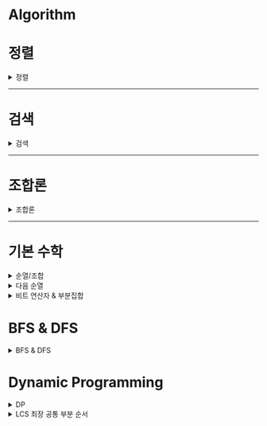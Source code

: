 # Algorithm

<h1> 정렬 </h1>
<details>
<summary>정렬</summary>
<div markdown="1">

# 정렬

<details>
<summary>버블 정렬 </summary>
<div markdown="1">

## 버블 정렬

### 개념

인접한 두 개의 원소를 비교하며 정렬하는 알고리즘

### 정렬 과정

배열이 {30, 15, 2, 8, 21, 7}일 때를 가정한다.

원소는 자신의 오른쪽 값과 비교하기 때문에, 첫 사이클에서 비교할 마지막 index는 n-2이다. n-1(마지막 원소)와 비교를 하면 한 사이클이 끝나기 때문이다.

그렇게 한 사이클이 지나면 가장 큰 값이 배열의 오른쪽에 위치하여 다음 사이클에서는 비교 대상에서 제외된다.

![Untitled](./img/bubblesort1.jpeg)

두 번째는 30을 제외하고 다섯개의 원소만 비교하며 같은 과정을 반복한다. 이 사이클이 끝나면 두 번째로 큰 원소인 21이 자신의 위치를 찾아간다.

![Untitled](./img/bubblesort2.jpeg))

![Untitled](./img/bubblesort3.jpeg)

![Untitled](./img/bubblesort4.jpeg)

이렇게 반복하다보면 i가 1일때, 두 번째로 작은 원소인 7이 정렬되고, 자동으로 가장 작은 원소인 2는 비교 대상이 없기 때문에 모든 정렬이 끝난다.

### 코드

```java
package sort;

import java.util.Arrays;

public class BubbleSort {
	public static void main(String[] args) {
		int[] arr = { 30, 15, 2, 8, 21, 7 };
		bubbleSort(arr);
		System.out.println(Arrays.toString(arr));

	}

	static void bubbleSort(int[] arr) {
		for (int i = arr.length - 1; i > 0; i--) {
			for (int j = 0; j < i; j++) {
				if (arr[j] > arr[j + 1]) {
					swap(arr, j, j + 1);
				}
			}
		}
	}

	static void swap(int[] arr, int i, int j) {
		int tmp = arr[i];
		arr[i] = arr[j];
		arr[j] = tmp;

	}
}
```

</div>
</details>

<details>
<summary>선택 정렬 </summary>
<div markdown="1">



## 선택 정렬

### 개념

주어진 자료들 중 가장 작은 값의 원소부터 차례대로 선택하여 위치를 교환하는 방식으로 정렬하는 알고리즘

시간 복잡도: O(n^2)

### 정렬 과정

1. 첫 번째 원소를 두 번째부터 마지막 원소까지 비교하여 가장 작은 값과 자리 교환

![selectionsort1.jpeg](./img/selectionsort1.jpeg)

2가 가장 작은 원소이고, 그 값의 index는 2이므로 arr[0]과 arr[1] 교환, arr[0]은 가장 작은 값으로 정렬 완료

1. 두 번째, 세 번째 … 끝에서 두 번째 원소까지 같은 과정을 반복함

![selectionsort2.jpeg](./img/selectionsort2.jpeg)

### 코드

```java
package sort;

import java.util.Arrays;

public class SelectionSort {
	public static void main(String[] args) {
		int[] arr = { 30, 15, 2, 8, 21, 7 };
		selectionSort(arr);
		System.out.println(Arrays.toString(arr));

	}

	static void selectionSort(int[] arr) {
		for (int i = 0; i < arr.length - 1; i++) {
			int minIdx = i;
			int idx = i;
			while (idx < arr.length) {
				if (arr[idx] < arr[minIdx]) {
					minIdx = idx;
				}
				idx++;

			}
			swap(arr, i, minIdx);
		}
	}

	static void swap(int[] arr, int i, int j) {
		int tmp = arr[i];
		arr[i] = arr[j];
		arr[j] = tmp;
	}

}
```
</div>
</details>

<details>
<summary>카운팅 정렬</summary>
<div markdown="1">

## 카운팅 정렬

데이터끼리 비교 없이 데이터의 개수를 세어 정렬하는 알고리즘

### 제한

정수나 정수로 표현할 수 있는 자료에 대해서만 한정

데이터의 입력 범위가 제한적인 경우에 효율적

- 데이터의 수는 적지만, 데이터 값의 범위가 큰 경우(ex. 1~10억) count 배열이 메모리를 과다하게 사용하여 비효율적!

### 시간복잡도

O(n+k)

- n: 배열의 길이
- k: 정수의 최대값

### 과정

1. 정렬할 배열에서 가장 큰 정수를 크기로 하는 count 배열을 선언한다..
2. 데이터 값이 i인 경우, count[i]를 1씩 증가시킨다.
3. count가 모두 끝나면, 앞에서부터 누적합하여 count배열을 수정한다.
    
![Untitled](./img/countingsort1.jpg))
    
4. 기존 배열의 맨 마지막 index부터 정렬을 시작한다. arr[n-1]이 k일 경우, count[k]의 값을 찾아, 그 값을 1감소 시킨 후 해당 값을 index로 하는 위치에 넣는다.
    
![Untitled](./img/countingsort2.jpg))
![Untitled](./img/countingsort3.jpg))
    

### 자바 구현

```java
package sort;

import java.util.Arrays;

public class CountingSort {
	public static void main(String[] args) {
		int[] arr = { 0, 4, 1, 2, 3, 3, 1, 1 };

		System.out.println(Arrays.toString(countingSort(arr)));

	}

	static int[] countingSort(int[] arr) {
		// max 값 찾기
		int max = 0;
		for (int i = 0; i < arr.length; i++)
			if (max < arr[i])
				max = arr[i];
		int[] count = new int[max + 1];

		// 각 수를 count
		for (int num : arr) {
			count[num]++;
		}

		// 누적합
		for (int i = 1; i < count.length; i++) {
			count[i] += count[i - 1];
		}

		// tmp 배열에 정렬
		int[] tmp = new int[arr.length];

		for (int i = arr.length - 1; i >= 0; i--) {
			int idx = --count[arr[i]];
			tmp[idx] = arr[i];
		}
		return tmp;
	}

}
```
</div>
</details>


<details>
<summary>삽입 정렬 </summary>
<div markdown="1">


## 삽입 정렬

0번째부터 i번째까지 정렬된 배열의 크기를 증가시키며 정렬하는 알고리즘

이미 정렬된 i개짜리 배열에 하나의 원소를 더하여 정렬된 i+1개짜리 배열 만들기!

시간 복잡도: $O(n^2)$

### 과정

i번째 원소를 정렬할 차례

1. i-1번째까지의 원소들은 정렬되어 있음
2. i-1부터 0까지의 원소들과 i번째 원소(key)를 비교하며, i번째 원소보다 작은 원소를 만나면 break, i번째 원소보다 크다면 해당 원소를 오른쪽으로 한 칸씩 shift
3. break한 원소 다음 자리에 i번째 원소를 삽입
4. 1부터 마지막 원소까지 반복

---

1 0번째 원소는 정렬된 상태

![Untitled](img/insert0.png)

i=1, 10 < 60이므로 60을 한 칸 shift

![Untitled](img/insert1.png)

i=2, 3 < 10, 3 < 60이므로 한 칸씩 shift

![Untitled](img/insert2.png)

i=3, 45 < 60, 45 > 10이므로 10에서 break, 45는 10 다음에 삽입

![Untitled](img/insert3.png)

i = 마지막까지 반복

![Untitled](img/insert4.png)

### 자바 구현

```java
package sort;

import java.util.Arrays;

public class InsertionSort {

	public static void main(String[] args) {
		int[] arr = new int[] { 60, 10, 3, 45, 7, 24, 1 };
		insertionSort(arr);
		System.out.println(Arrays.toString(arr));

	}

	static void insertionSort(int[] arr) {
		for (int i = 1; i < arr.length; i++) {
			int key = arr[i];
			int j;
			for (j = i - 1; j >= 0; j--) {
				if (arr[j] <= key)
					break;
				else
					arr[j + 1] = arr[j];
			}
			arr[j + 1] = key;

		}

	}

}
```

</div>
</details>


</div>
</details>

---


<h1> 검색 </h1>
<details>
<summary>검색</summary>
<div markdown="1">

# 검색

자료에서 원하는 항목을 찾는 작업

## 종류

순차 검색

이진 검색

인덱싱

<details>
<summary>순차 검색</summary>
<div>


## 순차 검색

일렬로 되어 있는 자료를 순서대로 검색

장점: 배열, 연결 리스트 등에서 유용

단점: 자료의 크기가 큰 경우에 비효율적

### 정렬X

첫 번째 원소부터 마지막 원소까지 키 값이 같은 원소가 있는지 검색

동일한 원소를 찾으면 검색을 중지하고 그 인덱스를 반환

마지막 원소까지 키를 찾지 못하면 실패

시간 복잡도: O(n)

### 정렬O

첫 번째 원소부터 키 값보다 큰 원소가 나올 때까지 검색

동일한 원소를 찾으면 반환, 키 값보다 큰 원소가 나왔는데 찾지 못하면 검색 실패

시간 복잡도: O(n)

그러나 정렬되지 않았을 때보다 평균 비교 횟수가 절반으로 줄어든다. 


</div>
</details>

<details>
<summary>이진 검색</summary>
<div>

## 이진 검색

자료의 가운데에 있는 항목의 키 값과 비교하여 다음 검색의 위치를 결정하고 계속해서 검색을 진행

검색을 수행할 때마다 범위가 반으로 줄어들어 효율적인 알고리즘

시간 복잡도: O(log n)

조건: 자료가 정렬되어 있어야 함

### 과정

1. 자료의 중앙에 있는 원소 선택
2. key값과 중앙 원소 비교
3. key값이 더 작으면 중앙 원소의 왼쪽에서, key 값이 더 크면 중앙 원소의 오른쪽에서 검색 수행

### 코드

```java
package search;

public class BinarySearch {
	static int[] arr = { 2, 6, 8, 13, 22, 30, 46 };

	public static void main(String[] args) {
		int successKey = 6;
		int failKey = 24;

		System.out.println(binarySearch(successKey));
		System.out.println(binarySearch(failKey));
	}

	static int binarySearch(int key) {
		// 성공하면 index를, 실패하면 -1을 반환
		int start = 0;
		int end = arr.length - 1;
		while (start <= end) { // start가 end보다 커지면 검색 종료
			int mid = (start + end) / 2;
			if (key == arr[mid])
				return mid;
			else if (key < arr[mid]) {
				end = mid - 1; // mid의 왼쪽
			} else {
				start = mid + 1; // mid의 오른쪽
			}

		}
		return -1;
	}

}
```

</div>
</details>

<details>
<summary>완전 검색</summary>
<div>

## 완전 검색

가능한 모든 경우의 수를 확인하는 기법

Brute-force, Generate-and-Test 기법

경우의 수가 작을 때 유용함

### Baby-Gin

임의의 숫자 6개를 뽑아 run과 triplet으로만 구성된 카드 = baby-gin

- run: 3장의 카드가 연속적인 번호를 갖는 경우
- triplet: 3장의 카드가 동일한 번호를 갖는 경우

**모든 경우의 수 구하기 (순열)**

6개의 숫자는 6!개의 순열이 가능

1. 먼저 6개 숫자에서 가능한 세 자리 순열(6P3)을 구하여 run 또는 triplet에 해당하는지 검사
2. true를 반환한다면, 다시 남은 3가지 수 중에서 순열을 구하여 run 또는 triplet에 해당하는지 검사

```java
for (int i = 0; i < arr.length; i++) {
			int i1 = arr[i]; // 첫 번째 자리
			for (int j = 0; j < arr.length; j++) {
				if (j != i) {
					int i2 = arr[j]; // 두 번째 자리
					for (int k = 0; k < arr.length; k++) {
						if (k != i && k != j) {
							int i3 = arr[k]; // 세 번째 자리
							int num = i1 * 100 + i2 * 10 + i3; // run과 triplet을 체크할 세 자리 수
							if (isRun(num) || isTriplet(num)) { // 이 수가 해당한다면
								for (int l = 0; l < arr.length; l++) {
									if (l != i && l != j && l != k) {
										int o1 = arr[l]; // 네 번째 자리
										for (int m = 0; m < arr.length; m++) {
											if (m != i && m != j && m != k && m != l) {
												int o2 = arr[m]; // 다섯 번째 자리
												for (int n = 0; n < arr.length; n++) {
													if (n != i && n != j && n != k && n != l && n != m) {
														int o3 = arr[n]; // 여섯 번재 자리
														int other = o1 * 100 + o2 * 10 + o3;
														if (isRun(other) || isTriplet(other)) {
															return true;
														}
													}
												}
											}
										}
									}
								}
							}
						}
					}
				}
			}
		}
```

**run 확인**

정렬 후 값들의 차이가 1이면 true

```java
static boolean isRun(int N) {

		ArrayList<Integer> run = new ArrayList<>();
		int i1 = N / 100;
		int i2 = (N / 10) % 10;
		int i3 = (N % 10) % 10;
		run.add(i1);
		run.add(i2);
		run.add(i3);
		Collections.sort(run);

		if (run.get(1) - run.get(0) == 1 && run.get(2) - run.get(1) == 1) {
			return true;
		}

		return false;

	}
```

**triplet 확인**

세 수가 같으면 true 반환

```java
static boolean isTriplet(int N) {
		int i1 = N / 100;
		int i2 = (N / 10) % 10;
		int i3 = (N % 10) % 10;
		if (i1 == i2 && i2 == i3) {

			return true;
		}
		return false;
	}
```

전체 코드

```java
package search;

import java.util.ArrayList;
import java.util.Collections;
import java.util.Scanner;

public class ExhaustiveSearch_babygin {

	public static void main(String[] args) {
		Scanner sc = new Scanner(System.in);
		int[] arr = new int[6];
		for (int i = 0; i < 6; i++) {
			arr[i] = sc.nextInt();

		}
		System.out.println(makePermut(arr));

	}

	static boolean makePermut(int[] arr) {
		for (int i = 0; i < arr.length; i++) {
			int i1 = arr[i];

			for (int j = 0; j < arr.length; j++) {
				if (j != i) {
					int i2 = arr[j];

					for (int k = 0; k < arr.length; k++) {
						if (k != i && k != j) {
							int i3 = arr[k];
							int num = i1 * 100 + i2 * 10 + i3;
							if (isRun(num) || isTriplet(num)) {
								for (int l = 0; l < arr.length; l++) {
									if (l != i && l != j && l != k) {
										int o1 = arr[l];
										for (int m = 0; m < arr.length; m++) {
											if (m != i && m != j && m != k && m != l) {
												int o2 = arr[m];
												for (int n = 0; n < arr.length; n++) {
													if (n != i && n != j && n != k && n != l && n != m) {
														int o3 = arr[n];
														int other = o1 * 100 + o2 * 10 + o3;
														if (isRun(other) || isTriplet(other)) {
															return true;
														}
													}
												}
											}
										}
									}
								}
							}
						}
					}
				}
			}
		}
		return false;
	}

	static boolean isRun(int N) {

		ArrayList<Integer> run = new ArrayList<>();
		int i1 = N / 100;
		int i2 = (N / 10) % 10;
		int i3 = (N % 10) % 10;
		run.add(i1);
		run.add(i2);
		run.add(i3);
		Collections.sort(run);

		if (run.get(1) - run.get(0) == 1 && run.get(2) - run.get(1) == 1) {
			return true;
		}

		return false;

	}

	static boolean isTriplet(int N) {
		int i1 = N / 100;
		int i2 = (N / 10) % 10;
		int i3 = (N % 10) % 10;
		if (i1 == i2 && i2 == i3) {

			return true;
		}
		return false;
	}

}
```


</div>
</details>

</div>
</details>

---

<h1> 조합론 </h1>
<details>
<summary>조합론</summary>
<div markdown="1">

<details>
<summary>이항계수</summary>
<div markdown="1">

## 이항계수

[https://shoark7.github.io/programming/algorithm/3-ways-to-get-binomial-coefficients](https://shoark7.github.io/programming/algorithm/3-ways-to-get-binomial-coefficients)

### 정의

이항 계수는 집합에서 원하는 개수만큼 순서없이 뽑는 조합의 가짓수를 의미한다. 즉 nCr을 구하는 알고리즘이다.

### 구현 1: 팩토리얼 이용

$$
nCk = \frac{n!}{{n-k}!*k!}
$$

첫 번째 정의는 팩토리얼 재귀함수를 이용하여 알고리즘으로 구현할 수 있다.

```java
public class MyBinoCo {

	public static void main(String[] args) {

		int N = 10;
		int K = 3;
		// 팩토리얼
		System.out.println(fact(N) / fact(N - K) / fact(K));
	}

	static int fact(int N) {

		if (N == 0 || N == 1)
			return 1;
		int tmp = N;
		for (int i = 2; i < N; i++)
			tmp *= i;
		return tmp;

	}
}
```

### 구현 2: DP, 재귀 함수 이용

그리고 n개에서 k개를 뽑는 가짓수는, n을 포함하지 않고 n-1개에서 k개를 뽑는 가짓수와 n을 포함하고 n-1개에서 k-1개를 뽑는 가짓수의 합과 같다.

$$
\binom{n}{k} = \binom{n-1}{k} + \binom{n-1}{k-1}
$$

두 번째는 다음 성질을 이용한다. 그런데 재귀를 활용해서 

```java
bino(N, K) = bino(N-1, K) + bino(N-1, K-1);
```

라고 구하면 가짓수가 많아져 메모리 낭비가 심하기 때문에 memoization을 이용한다.

```java
static int bino(int N, int K) {
		if (memo[N][K] > 0)
			return memo[N][K]; // memo가 되어있으면 바로 return
		if (N < K)
			return 0; // N보다 K(뽑는 수)가 더 크면 0
		if (K == 0 || N == K)
			return 1; // 정의 상 K가 0일 때 (안 뽑을 때), K가 N일 때(모든 가짓수를 다 뽑기)는 1
		memo[N][K] = bino(N - 1, K) + bino(N - 1, K - 1); // 성질 이용
		return memo[N][K];

	}
```

### 전체 코드
```java
package combinatorics;

public class MyBinoCo {

	static int[][] memo;

	public static void main(String[] args) {

		int N = 10;
		int K = 3;
		// 팩토리얼
		System.out.println(fact(N) / fact(N - K) / fact(K));

		// dp
		memo = new int[N + 1][K + 1];
		System.out.println(bino(N, K));

	}

	static int fact(int N) {

		if (N == 0 || N == 1)
			return 1;
		int tmp = N;
		for (int i = 2; i < N; i++)
			tmp *= i;
		return tmp;

	}

	static int bino(int N, int K) {
		if (memo[N][K] > 0)
			return memo[N][K]; // memo가 되어있으면 바로 return
		if (N < K)
			return 0; // N보다 K(뽑는 수)가 더 크면 0
		if (K == 0 || N == K)
			return 1; // 정의 상 K가 0일 때 (안 뽑을 때), K가 N일 때(모든 가짓수를 다 뽑기)는 1
		memo[N][K] = bino(N - 1, K) + bino(N - 1, K - 1); // 성질 이용
		return memo[N][K];

	}

}
```




</div>
</details>


</div>
</details>

---

<h1> 기본 수학 </h1>

<details>
<summary>순열/조합</summary>
<div markdown="1">


## 순열/조합

순열, 조합, 중복 순열, 중복 조합을 dfs를 이용하여 구할 수 있다.

백준의 N과 M시리즈가 순열/조합을 공부하기 좋은 문제들이다.

[https://www.acmicpc.net/workbook/view/2052](https://www.acmicpc.net/workbook/view/2052)

### 1. 순열

순열은 N개의 수에서 R개의 수를 뽑아 순서대로 나열하는 것이다.

{1, 2, 3, 4} 4개의 수에서 2개의 수를 뽑아 나열하는 경우의 수는

{1, 2} {1, 3} {1, 4} {2, 1} {2, 3} {2, 4} {3, 1} {3, 2} {3, 4} {4, 1} {4, 2} {4, 3} 의 12가지다.

$$
nPr = n*(n-1) * ... (n-r+1)
$$

순열을 구하기 위해서는 dfs를 활용한다.

```java
static void dfs(int N, int M, int cnt) {

		if (cnt == M) { // 배열의 개수가 M이 되면 출력하고 return
			for (int i = 0; i < M; i++) {
				sb.append(result[i] + " ");
			}
			sb.append("\n");
			return;
		}
		for (int i = 1; i <= N; i++) {
			if (!check[i]) { // 방문하지 않은 노드
				check[i] = true; // 방문 체크
				result[cnt] = i; // result값에 대입
				dfs(N, M, cnt + 1); // 다시 재귀적으로 dfs (cnt 1 증가)
				check[i] = false; // i를 false로
			}

		}

	}
```

- 종료 조건

cnt 즉, dfs의 깊이가 M이 되면 M개의 수를 찾은 것이다. 그때 결과 배열에 있는 값들이 순열의 한 경우의 수가 된다.

- 재귀 조건

1부터 N까지의 수 중에서 방문하지 않은 노드를 만나면, boolean 배열에 check 표시를 하고, 결과값의 cnt(깊이)에 i를 대입한다.

다시 깊이를 1 증가시켜 dfs를 진행한다.

그리고 check[i]를 false로 만들어야 한다. 해당 dfs 함수가 종료된 후에는 같은 수가 다시 순열에 추가될 수 있기 때문이다.

(1,2)와 (2,1)이 다른 경우의 수라는 것을 이해하면 쉬울 것이다.

- 전체 코드

```java
package Silver.s3;

import java.util.Scanner;

public class BOJ_15649_NandM {
	static boolean[] check;
	static int[] result;

	static StringBuilder sb = new StringBuilder();

	public static void main(String[] args) {
		Scanner sc = new Scanner(System.in);
		int N = sc.nextInt();
		int M = sc.nextInt();
		check = new boolean[N + 1];
		result = new int[M + 1];
		dfs(N, M, 0);
		System.out.print(sb);

	}

	static void dfs(int N, int M, int cnt) {

		if (cnt == M) { // 배열의 개수가 M이 되면 출력하고 return
			for (int i = 0; i < M; i++) {
				sb.append(result[i] + " ");
			}
			sb.append("\n");
			return;
		}
		for (int i = 1; i <= N; i++) {
			if (!check[i]) { // 방문하지 않은 노드
				check[i] = true; // 방문 체크
				result[cnt] = i; // result값에 대입
				dfs(N, M, cnt + 1); // 다시 재귀적으로 dfs (cnt 1 증가)
				check[i] = false; // i를 false로
			}

		}

	}

}
```

### 2. 조합

조합은 N개의 수에서 R개의 수를 뽑는 것인데, 순서를 고려하지 않는 것이다.

즉 순열과 달리 (1,2)와 (2,1)은 같은 경우의 수가 된다.

$$
nCr = \frac{n!}{n-r!*r!} 
$$

{1, 2, 3, 4}에서 2개를 뽑는 조합은

{1, 2} {1, 3} {1, 4} {2, 3} {2, 4} {3, 4} 6개가 된다.

[N과M2](https://www.acmicpc.net/problem/15650) 가 조합을 구하는 문제인데, 문제 조건에 수열을 오름차순으로 출력한다고 되어 있다.

순열에서는 1,2 와 2,1이 모두 출력 가능했지만 조합에서는 1,2만 출력 가능하다.

```java
	static void dfs(int N, int M, int cnt, int k) {

		if (cnt == M) { // 배열의 개수가 M이 되면 출력하고 return
			for (int i = 0; i < M; i++) {
				sb.append(result[i] + " ");
			}
			sb.append("\n");
			return;
		}
		for (int i = k; i <= N; i++) {
			if (!check[i]) { // 방문하지 않은 노드
				check[i] = true; // 방문 체크
				result[cnt] = i; // result값에 대입
				dfs(N, M, cnt + 1, i + 1); // 다시 재귀적으로 dfs (cnt 1 증가)
				check[i] = false;
			}

		}

```

조합의 코드에서 달라진 것은 k 매개변수가 추가되었다는 점이다.

깊이가 증가할수록 자신보다 큰 수만 수열에 담을 수 있기 때문에 k는 for문을 탐색하는 시작 값이 된다. 깊이가 1 증가하면 k는 자기 자신+1이 된다.

- 전체 코드

```java
package Silver.s2;

import java.util.Scanner;

public class BOJ_15650_NandM2 {
	static boolean[] check;
	static int[] result;

	static StringBuilder sb = new StringBuilder();

	public static void main(String[] args) {
		Scanner sc = new Scanner(System.in);
		int N = sc.nextInt();
		int M = sc.nextInt();
		check = new boolean[N + 1];
		result = new int[M + 1];

		dfs(N, M, 0, 1);

		System.out.print(sb);

	}

	static void dfs(int N, int M, int cnt, int k) {

		if (cnt == M) { // 배열의 개수가 M이 되면 출력하고 return
			for (int i = 0; i < M; i++) {
				sb.append(result[i] + " ");
			}
			sb.append("\n");
			return;
		}
		for (int i = k; i <= N; i++) {
			if (!check[i]) { // 방문하지 않은 노드
				check[i] = true; // 방문 체크
				result[cnt] = i; // result값에 대입
				dfs(N, M, cnt + 1, i + 1); // 다시 재귀적으로 dfs (cnt 1 증가)
				check[i] = false;
			}

		}

	}

}
```

### 3. 중복 순열

중복 순열은 N개의 수에서 중복을 허용하여 R개의 수를 뽑아 **순서대로** 나열하는 것이다.

$$
_n\pi _r = n^r
$$

{1, 2, 3, 4}에서 2개를 뽑는 중복 순열은

{1,1} {1, 2} {1, 3} {1, 4} {2, 1} {2, 2} {2, 3} {2, 4} {3, 1} {3, 2} {3, 3} {3, 4} {4, 1} {4, 2} {4, 3} {4, 4} 의 16가지다.

중복 순열을 코드로 구현할 때에는 방문 여부를 조사할 필요가 없다. 중복을 허용하기 때문이다.

순열을 구하는 코드에서 방문 여부를 제외하면 중복 순열을 구하는 코드와 같다.

```java
static void perm(int N, int[] out, int depth, int r) {

		if (depth == r) {

			for (int i = 0; i < out.length; i++) {
				sb.append(out[i] + " ");
			}
			sb.append("\n");
			return;
		}

		for (int i = 1; i <= N; i++) {
			out[depth] = i;
			perm(N, out, depth + 1, r);

		}
	}
```

코드의 for문 내부를 보면 방문 여부를 조사하지 않고 out 배열에 i를 그대로 담는 것을 확인할 수 있다.

### 4. 중복 조합

**중복 가능한 n개중에서 r개를 선택하는 경우의 수**를 의미한다.

조합 중에서 중복을 허용하는 경우라고 생각하면 된다.

$$
_nH_r = _{n+1-c}C_r
$$

{1, 2, 3, 4}에서 2개를 뽑는 중복 조합의 경우의 수는

{1, 1} {1, 2} {1, 3} {1, 4} {2, 2} {2, 3} {2, 4} {3, 3} {3, 4} {4, 4}

조합의 코드와 달라진 점은 조합에서는 start에 i+1을 넣었다면, 중복 조합은 i와 같은 경우도 허용하기 때문에 i+1이 아닌 i를 매개변수로 활용한다는 점이다.

```java
static void comb(int N, int[] out, int start, int depth, int M) {
		if (depth == M) {
			for (int i = 0; i < out.length; i++) {
				sb.append(out[i] + " ");
			}
			sb.append("\n");
			return;
		}

		for (int i = start; i <= N; i++) {
			out[depth] = i;
			comb(N, out, i, depth + 1, M);
		}
	}
```



</div>
</details>


<details>
<summary>다음 순열</summary>
<div markdown="1">

## 다음 순열

바로 큰 다음 순열을 구하기

1 2 3 4

1 2 4 3

1 3 2 4 

…

4 3 2 1

### 방법

1. 꼭대기(A): index = i, 오른쪽에서 출발, 가장 높은 곳
2. 낭떠러지(B): 꼭대기 왼쪽
3. 낭떠러지보다 큰 수(C): index = j,오른쪽에서 출발 → 오른쪽에서 출발, 최초로 발견된 낭떠러지보다 큰 수
4. B와 C를 교환(i-1, j)
5. 가장 오른쪽부터 꼭대기까지 순서를 뒤집음 (i부터 끝까지)

```java

	static void nextPerm(int[] arr) {
		int a = -1; // 꼭대기
		int c = 0; // a-1보다 큰 수 찾기
		for (int i = 1; i < arr.length; i++) {
			if (arr[i - 1] < arr[i])
				a = i;
		}

		if (a == -1) {
			System.out.println(-1);
			return;
		}
		for (int i = arr.length - 1; i >= 0; i--) {
			if (arr[i] > arr[a - 1]) {
				c = i;
				break;
			}
		}
		// a-1과 c를 swap
		int tmp = arr[a - 1];
		arr[a - 1] = arr[c];
		arr[c] = tmp;
		// a부터 끝까지 거꾸로
		for (int i = 0; i < a; i++)
			System.out.print(arr[i] + " ");
		for (int i = arr.length - 1; i >= a; i--) {
			System.out.print(arr[i] + " ");
		}
	}
```

</div>
</details>



<details>
<summary>비트 연산자 & 부분집합</summary>
<div markdown="1">


# 비트 연산자

`&`둘 다 1 이면 1 / 해당 비트가 있는지 검사!

```java
System.out.println(3 & 5);
// 3 = 011
// 5 = 101
// --------
//     001 -> 1
```

`|` 하나라도 1이면 1

```java
System.out.println(3 | 5);
// 3 = 011
// 5 = 101
// --------
//     111 -> 7
```

`^` XOR - 서로 다르면 1

```java
System.out.println(3 ^ 5);
// 3 = 011
// 5 = 101
// --------
//     110 -> 6
```

`A << B` A라는 비트를 B번 왼쪽 이동, A * (2^B)

```java
System.out.println(1<<3);
// 1*(2^3) = 8
```

`A >> B` A라는 비트를 B번 오른쪽 이동, A / (2^B), 기존에 있던 1은 날아감

```java
System.out.println(5>>1);
// 5 / (2^1) = 2
// 101 -> 010 = 2
```

## 부분집합

N개의 원소를 가진 집합에서 전체 부분집합의 개수 = 2^N

### 1. 재귀

부분집합은 공집합부터 원소가 1개, 2개, … N개인 원소까지의 집합을 의미함

즉, N개의 원소를 포함하거나/포함하지 않거나의 두 가지 경우가 N번 반복되는 것

이를 boolean 배열을 활용하면 재귀로 부분집합을 구할 수 있다.

![Untitled](./img/powerset1.jpg)

```java
public class MathPowerSet_재귀 {
	static int[] nums = { 1, 3, 4, 6 };
	static int N = 4;
	static boolean[] visited = new boolean[N];

	public static void main(String[] args) {
		powerset(0);
	}

	static void powerset(int idx) {
		if (idx == N) {
			for (int i = 0; i < N; i++)
				if (visited[i])
					System.out.print(nums[i] + " ");
			System.out.println();
			return;
		}

		visited[idx] = true; // idx번째의 원소를 포함
		powerset(idx + 1);
		visited[idx] = false; // idx번째의 원소를 포함하지 않음
		powerset(idx + 1);
	}
}
```

### 2. 비트 연산자

비트 연산자에서 `<<`를 사용하면 전체 부분집합의 개수를 구할 수 있다

원소가 N개인 집합의 전체 부분집합의 개수는 `1<<N`이다.

그리고 각 부분집합에 어떤 원소가 포함되었는지를 확인하기 위해서 `&`연산자를 활용한다.

N이 4고, 해당 부분집합의 수가 5라면 이를 이진수로 나타내면 `0101`이 된다.

`0101` 은 index가 0, 2인 원소가 포함되었다는 것이다.

이를 활용해 반복문으로 전체 부분집합의 경우의 수를 구한다.public class MathPowerSet_비트연산자 {
	static int[] nums = { 1, 3, 4, 6 };
	static int N = 4;

	public static void main(String[] args) {
		for (int i = 0; i < (1 << 4); i++) {
			for (int j = 0; j < N; j++)
				if ((i & (1 << j)) > 0)
					System.out.print(nums[j] + " ");
			System.out.println();
		}
	}
}

```java
public class MathPowerSet_비트연산자 {
	static int[] nums = { 1, 3, 4, 6 };
	static int N = 4;

	public static void main(String[] args) {
		for (int i = 0; i < (1 << 4); i++) {
			for (int j = 0; j < N; j++)
				if ((i & (1 << j)) > 0)
					System.out.print(nums[j] + " ");
			System.out.println();
		}
	}
}
```

</div>
</details>

<h1> BFS & DFS </h1>
<details>
<summary>BFS & DFS</summary>
<div markdown="1">

# BFS & DFS

그래프에서 모든 정점을 방문하는 방법



### [참고] 그래프의 인접 노드 구현

<details>
<summary>그래프의 인접 노드 구현</summary>
<div markdown="1">

1. 인접 행렬
    
    n * n 행렬에 (i, j) (j, i)를 1 (또는 가중치)로 할당함
    
    - 장점
    
    이해하기 쉬움
    
    간선의 존재 여부를 빠르게 알 수 있음
    
    - 단점
    
    n^2에 해당하는 공간이 필요
    
    모든 원소를 채우는 데에도 시간이 오래 걸림
    
2. 인접 리스트
    
    보통 연결 리스트를 사용, 각 정점마다 인접한 정점들을 연결 리스트에 표현
    
    - 장점
    
    행렬에 비해 공간 낭비가 없다. (간선의 총 수에 비례하는 양만큼만 공간이 필요)
    
    - 단점
    
    만약 거의 모든 정점에 대해 간선이 존재한다면 (dense) 연결 리스트의 정보를 표현하기 위한 오버헤드가 많이 든다.
    
    간선이 존재하는지 알아볼 때 리스트에서 차례로 훑어야 하기 때문에 인접 행렬보다 시간이 오래 걸릴 수 있음
    
    → 간선의 밀도가 높으면 행렬, 간선의 밀도가 낮으면 리스트가 유리함!
    
3. 인접 배열
    
    앞 두 방식의 장점을 활용
    
    - 장점
    
    연결 리스트의 링크 정보를 위한 공간 절약
    
    index로 인접 여부를 체크하기 편하다
    
</div>
</details>





<details>
<summary>BFS </summary>
<div markdown="1">



## 너비 우선 탐색: BFS

![Untitled](./img/bfs1.png)

### 과정

1. 루트의 자식을 차례로 방문
2. 루트 자식의 자식을 차례로 방문
3. 리프 노드까지 반복

![Untitled](./img/bfs2.png)

![Untitled](./img/bfs3.png)

![Untitled](./img/bfs4.png)

![Untitled](./img/bfs5.png)



### 코드 구현

큐 활용

1. 시작 정점을 제외한 모든 정점의 visited를 false로
2. 큐의 맨 앞에 있는  정점을 빼내고, 이에 인접한 정점 중 방문하지 않은 정점을 모두 visited = true로 표시하고 큐에 넣는다.
3. 큐가 empty일 때까지 2를 반복

```java
package graph;

import java.util.LinkedList;
import java.util.Queue;

public class Bfs {

	static boolean[] visited;
	static int[][] list;

	public static void main(String[] args) {
		// 구현
	}

	static void bfs(int v) {
		Queue<Integer> q = new LinkedList<>();
		q.offer(v);
		visited[v] = true;

		while (!q.isEmpty()) {
			int temp = q.poll();
			System.out.println(temp);
			for (int i = 0; i < list[temp].length; i++) {
				int link = list[temp][i];
				if (!visited[link]) {
					visited[link] = true;
					q.offer(link);
				}
			}
		}
	}
}
```

### 수행 시간

Θ(V+E)

</div>
</details>

<details>
<summary>DFS </summary>
<div markdown="1">



## 깊이 우선 탐색: DFS

![Untitled](./img/dfs1.png)

### 과정

1. 루트의 자식 정점을 하나 방문, 그 자식의 자식을 방문 … 더 이상 내려갈 수 없을 때까지 방문함
2. 위로 되돌아오다가 내려갈 곳이 있다면 (다른 자식 노드가 있으면) 다시 내려가서 반복

![Untitled](./img/dfs2.png)

![Untitled](./img/dfs3.png)

![Untitled](./img/dfs4.png)

BFS와 달리 DFS는 한 노드에서 인접하고 방문하지 않은 노드가 있으면 계속해서 방문한다. 5까지 갔을 때, 5는 인접한 노드 중 방문하지 않은 노드가 없다.

![Untitled](./img/dfs5.png)

그러면 5에서 4로, 4에서 3으로 방문할 노드가 있을 때까지 백트래킹한다. 2는 방문하지 않은 인접한 노드가 있으므로 이를 6으로 칠하고 앞의 과정을 반복한다.

다시 7까지 칠하고, 6으로 돌아와 8을 방문하면 모든 노드를 방문한다.

### 코드 구현

1. 정점이 호출되면 정점 v를 방문하였다(visited=true)로 표시
2. 인접하지 않은 정점 중 방문하지 않은 정점에 대해 DFS 호출

```java
package graph;

public class DFS {
	static boolean[] visited;
	static int[][] list;

	public static void main(String[] args) {
		// 구현
	}

	static void dfs(int v) {

		visited[v] = true;
		System.out.println(v);
		for (int i = 0; i < list[v].length; i++) {
			int link = list[v][i];
			if (!visited[link]) {
				visited[link] = true;
				dfs(link);
			}
		}

	}
}
```

### 수행 시간

Θ(V+E)

</div>
</details>

</div>
</details>


# Dynamic Programming
<details>
<summary> DP </summary>
<div markdown="1">


# Dynamic Programming

## 동적 프로그래밍으로 문제를 풀기 위한 조건

1. 최적부분 구조를 이룬다.
    
    최적 부분 구조: 큰 문제의 해답에 그보다 작은 문제의 해답이 포함되어 있는 경우
    
2. 재귀적으로 구현했을 때 중복 호출로 심각한 비효율이 발생한다.
    
    재귀적 구현에서 중복이 발생하지 않는 경우는 DP xx
    

## 방식

1. Top-down
    
    Memoization, 주로 재귀
    
2. Bottom-up
    
    아래에서 위로 저장해가면서 해를 구함, for문
    

최적 부분 구조를 찾아 점화식을 찾는 게 중요함!


</div>
</details>

<details>
<summary> LCS 최장 공통 부분 순서 </summary>
<div markdown="1">


## LCS (Longest Common Subsequence) 최장 공통 부분 순서

### LCS의 길이 찾기

$$
x_m = y_n 이면 LCS(X_m, Y_n) = LCS(X_{m-1}, Y_{n-1})+1
$$

$$
x_m \neq y_n 이면 LCS(X_m, Y_n) = max(LCS(X_{m-1}, Y_{n}), LCS(X_{m}, Y_{n-1}))
$$

$$

C_{ij}= \begin{cases} 0 & \text{if i=0 or j=0}  \\ C_{i-1, j-1} + 1& \text{if } i, j>0 \text{ and } x_i=y_j   \\ max\{C_{i-1,j}, C_{i,j-1}\} &\text{if } i, j>0 \text{ and } x_i \neq y_i
\end{cases}
$$

[https://velog.io/@emplam27/알고리즘-그림으로-알아보는-LCS-알고리즘-Longest-Common-Substring와-Longest-Common-Subsequence](https://velog.io/@emplam27/%EC%95%8C%EA%B3%A0%EB%A6%AC%EC%A6%98-%EA%B7%B8%EB%A6%BC%EC%9C%BC%EB%A1%9C-%EC%95%8C%EC%95%84%EB%B3%B4%EB%8A%94-LCS-%EC%95%8C%EA%B3%A0%EB%A6%AC%EC%A6%98-Longest-Common-Substring%EC%99%80-Longest-Common-Subsequence)

문제 예시

[9251번: LCS](https://www.acmicpc.net/problem/9251)

C[i-1][j] = A의 i-1번째, B의 j번째까지의 LCS

Xi와 Yj가 같지 않다면 새로운 값을 추가할 수 없으니, 이전의 LCS값인 C[i-1][j]와 C[i][j-1] 중 큰 값을 LCS로 update한다.

모든 배열을 채우고 최대값이 LCS의 길이가 됨

```java
String str1 = sc.next();
String str2 = sc.next();
int[][] dp = new int[str1.length() + 1][str2.length() + 1];

int ans = 0;
for (int i = 1; i <= str1.length(); i++)
	for (int j = 1; j <= str2.length(); j++) {
		if (str1.charAt(i - 1) == str2.charAt(j - 1)) {
			dp[i][j] = dp[i - 1][j - 1] + 1;
			ans = Math.max(dp[i][j], ans);
			} else {
			dp[i][j] = Math.max(dp[i - 1][j], dp[i][j - 1]);
		}
	}
```

###  LCS 찾기
1. LCS배열의 마지막 값에서 시작 → C[i][j]를 C[i-1][j]와 C[i][j-1] 비교
2. 둘 중 하나(또는 둘 다)와 같다면 X_i와 Y_j는 같지 않다는 의미이므로 LCS에 추가x, 해당 index로 이동
    
    둘 다 같지 않다면 X_i와 Y_j는 같다는 의미 → result에 해당하는 문자를 추가,  C[i-1][j-1]로 이동
    
3. i와 j 둘 중 하나가 0이 될 때까지 1,2를 반복
4. result 배열을 역순으로 출력

```java
char[] result = new char[ans];
int r = str1.length();
int c = str2.length();
int idx = 0;
while (r >= 1 && c >= 1) {
	if (dp[r][c] == dp[r - 1][c])
		r -= 1;
	else if (dp[r][c] == dp[r][c - 1])
		c -= 1;
	else {
		result[idx] = str1.charAt(r - 1);
		r -= 1;
		c -= 1;
		idx++;
	}
}
```

</div>
</details>

</div>
</details>